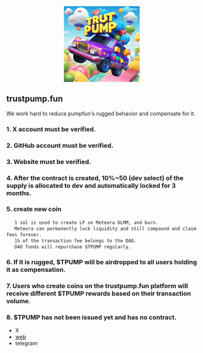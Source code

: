 <center><img src="./logo/trustpumpfun.jpg" width="200"/></center>

## trustpump.fun

We work hard to reduce pumpfun's rugged behavior and compensate for it.

### 1. X account must be verified. 
### 2. GitHub account must be verified.
### 3. Website must be verified.
### 4. After the contract is created, 10%~50 (dev select) of the supply is allocated to dev and automatically locked for 3 months.
### 5. create new coin 
       1 sol is used to create LP on Meteora DLMM, and burn. 
       Meteora can permanently lock liquidity and still compound and claim fees forever.
       1% of the transaction fee belongs to the DAO.
       DAO funds will repurchase $TPUMP regularly.

### 6. If it is rugged, $TPUMP will be airdropped to all users holding it as compensation. 
### 7. Users who create coins on the trustpump.fun platform will receive different $TPUMP rewards based on their transaction volume.
### 8. $TPUMP has not been issued yet and has no contract.

- <a> X </a>
- <a href="https://TrustPump.fun"> web </a>
- <a> telegram </a>
